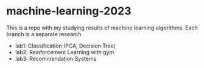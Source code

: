 # machine-learning-2023
This is a repo with my studying results of machine learning algorithms. Each branch is a separate research
- lab1: Classification (PCA, Decision Tree)
- lab2: Reinforcement Learning with gym
- lab3: Recommendation Systems
